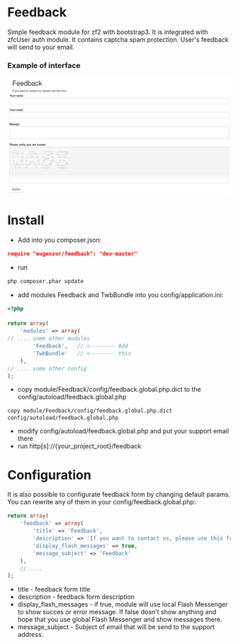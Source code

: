 # Feedback
Simple feedback module for zf2 with bootstrap3. It is integrated with zfcUser
auth module. It contains captcha spam protection. User's feedback will send to your email.
### Example of interface
![Module interface](https://raw.githubusercontent.com/eugenzor/feedback/master/docs/images/interface.png)

# Install
* Add into you composer.json:
```json
require "eugenzor/feedback": "dev-master"
```
* run
```bash
php composer.phar update
```
* add modules Feedback and TwbBundle into you config/application.ini:
```php
<?php

return array(
    'modules' => array(
// .... some other modules
        'Feedback',   // <-------- Add
        'TwbBundle'   // <-------- this
    ),
// .... some other config
);

```
* copy module/Feedback/config/feedback.global.php.dict to the config/autoload/feedback.global.php
```bach
copy module/Feedback/config/feedback.global.php.dict config/autoload/feedback.global.php
```
* modify config/autoload/feedback.global.php and put your support email there
* run http[s]://{your_project_root}/feedback

# Configuration
It is also possible to configurate feedback form by changing default params. You can rewrite any of them in your config/feedback.global.php:
```php
return array(
    'feedback' => array(
        'title' => 'Feedback',
        'description' => 'If you want to contact us, please use this form',
        'display_flash_messages' => true, 
        'message_subject' => 'Feedback'
    ),
    //.....    
);

```
* title - feedback form title
* description - feedback form description
* display_flash_messages - if true, module will use local Flash Messenger to show succes or error message. If false dosn't show anything and hope that you use global Flash Messenger and show messages there.
* message_subject - Subject of email that will be send to the support address.